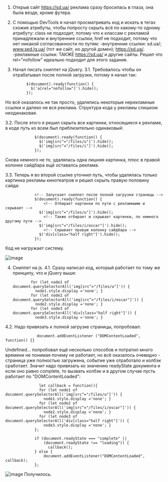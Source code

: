   1.   Открыв сайт ​https://sd.ua/ реклама сразу бросилась в глаза,
     она была везде, кроме футера.

  2.   С помощью DevTools я начал просматривать код и искать в тегах схожие
     атрибуты, чтобы попросту скрыть всё по какому-то одному атрибуту:
     class не подходит, потому что к классам с рекламой принадлежали
     и внутренние ссылки;
     href не подходит, потому что нет никакой согласованности по путям:
     -внутренние ссылки: sd.ua/;  www.sed.lg.ua/ (тот же сайт, но другой домен); https://sd.ua/.
     -рекламные ссылки: ТАКЖЕ https://sd.ua/ и другие сайты.
     Решил что rel="nofollow" идеально подходит для этого задания.

  3.   Начал писать сниппет на jQuery. 
  3.1.  Требовалось чтобы он отрабатывал после
           полной загрузки, потому я начал так:

                 $(document).ready(function() {
                   $('a[rel="nofollow"]').hide();
                 });

   Но всё оказалось не так просто, удалялись некоторые нерекламные
   ссылки и далеко не вся реклама.
   Структура кода у рекламы слишком неодинаковая. 
   
  3.2.  После этого я решил скрыть все картинки, относящиеся к рекламе,
          в коде путь ко всем был приблизительно одинаковый:

                 $(document).ready(function() {
                   $('img[src^="/files/u"]').hide();
                   $('img[src^="/files/i"]').hide();
                 });

   Снова немного не то, удалялась одна лишняя картинка,
   плюс в правой колонке сайдбара ещё оставалсь реклама. 
   
   3.3.  Теперь я во второй ссылке уточнил путь, чтобы удалялась только
   картинка рекламы кинотеатров и решил скрыть правую половину сайда:
                 
                 <!-- Запускает сниппет после полной загрузки страницы -->
                 $(document).ready(function() {   
                     <!-- Отбирает картинки по пути с рекламными и скрывает -->           
                   $('img[src^="/files/u"]').hide(); 
                     <!-- Также отбирает и скрывает картинки, по немного другому пути -->       
                   $('img[src^="/files/i/oscar"]').hide();  
                     <!-- Скрывает правую колонку сайдбара -->
                   $('div[class="half right"]').hide();      
                 });

   Код не нагружает систему.
   
   ![image](https://user-images.githubusercontent.com/78987903/109872921-bb47e100-7c75-11eb-9174-1134553fa4f5.png)
   
   
   4. Сниппет на js.
   4.1. Сразу написал код, который работает по тому же принципу, что и jQuery выше:
   
                  for (let node1 of document.querySelectorAll('img[src^="/files/u"]')) {
                    node1.style.display ='none'; }
                  for (let node2 of document.querySelectorAll('img[src^="/files/i/oscar"]')) {
                    node2.style.display ='none'; }
                  for (let node3 of document.querySelectorAll('div[class="half right"]')) {
                    node3.style.display ='none'; }
                    
   4.2. Надо привязать к полной загрузке страницы, попробовал:
   
                  document.addEventListener ("DOMContentLoaded", function() {}
                  
   Undefined... попробовал ещё несколько способов и потратил много времени не понимая почему не работает,
   но всё оказалось очевидно - страница уже полностью загружена, событие уже отработало и колбэк сработает.
   Значит надо привязать ко значению readyState документа и если оно равно complete, то вызвать колбэк и 
   в другом случае пусть работает по "DOMContentLoaded":
                   
                   let callback = function(){
                   for (let node1 of document.querySelectorAll('img[src^="/files/u"]')) {
                     node1.style.display ='none'; }
                   for (let node2 of document.querySelectorAll('img[src^="/files/i/oscar"]')) {
                     node2.style.display ='none'; }
                   for (let node3 of document.querySelectorAll('div[class="half right"]')) {
                     node3.style.display ='none'; }
                 };

                 if (document.readyState === "complete" ||
                     (document.readyState !== "loading")) {
                       callback();
                 } else {
                     document.addEventListener("DOMContentLoaded", callback);
                 };
                 
  ![image](https://user-images.githubusercontent.com/78987903/109982741-dca6dc80-7d0a-11eb-8196-5e3c2fcf3981.png)
  Получилось.

